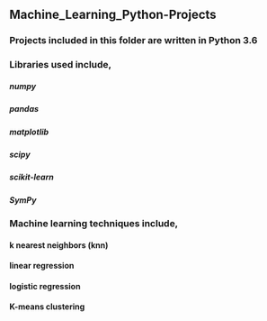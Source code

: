 ## Machine_Learning_Python-Projects

### Projects included in this folder are written in Python 3.6
### Libraries used include,
##### numpy
##### pandas
##### matplotlib
##### scipy
##### scikit-learn
##### SymPy 

### Machine learning techniques include,
#### k nearest neighbors (knn)
#### linear regression
#### logistic regression
#### K-means clustering

